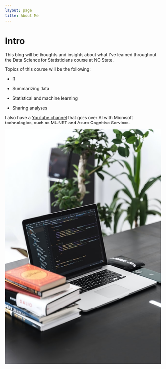```yaml
---
layout: page
title: About Me
---
```


# Intro

This blog will be thoughts and insights about what I've learned throughout the Data Science for Statisticians course at NC State.

Topics of this course will be the following:

- R

- Summarizing data

- Statistical and machine learning

- Sharing analyses

I also have a [YouTube channel](https://www.youtube.com/c/JonWood) that goes over AI with Microsoft technologies, such as ML.NET and Azure Cognitive Services.

![Image](./assets/image.jpg)
